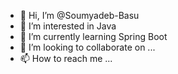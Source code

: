 - 👋 Hi, I’m @Soumyadeb-Basu
- 👀 I’m interested in Java
- 🌱 I’m currently learning Spring Boot
- 💞️ I’m looking to collaborate on ...
- 📫 How to reach me ...

<!---
Soumyadeb-Basu/Soumyadeb-Basu is a ✨ special ✨ repository because its `README.md` (this file) appears on your GitHub profile.
You can click the Preview link to take a look at your changes.
--->
